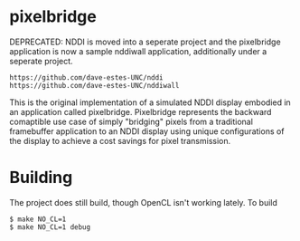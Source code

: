 pixelbridge
===========

DEPRECATED: NDDI is moved into a seperate project and the pixelbridge application
is now a sample nddiwall application, additionally under a seperate project.

    https://github.com/dave-estes-UNC/nddi
    https://github.com/dave-estes-UNC/nddiwall

This is the original implementation of a simulated NDDI display embodied in an
application called pixelbridge. Pixelbridge represents the backward comaptible
use case of simply "bridging" pixels from a traditional framebuffer application
to an NDDI display using unique configurations of the display to achieve a cost
savings for pixel transmission.

Building
========

The project does still build, though OpenCL isn't working lately. To build

    $ make NO_CL=1
    $ make NO_CL=1 debug